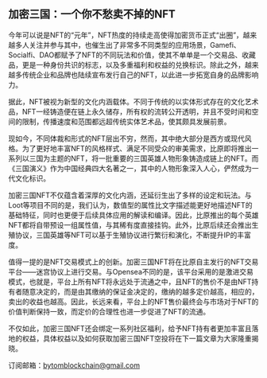 ## 加密三国：一个你不愁卖不掉的NFT

今年可以说是NFT的“元年”，NFT热度的持续走高使得加密货币正式“出圈”，越来越多人关注并参与其中，也催生出了非常多不同类型的应用场景，Gamefi、Socialfi、DAO都赋予了NFT的不同玩法和价值，使其不单单是一个交易品、收藏品，更是一种身份共识的标志，以及多重福利和权益的兑换标识。除此之外，越来越多传统企业和品牌也陆续宣布发行自己的NFT，以此进一步拓宽自身的品牌影响力。

据此，NFT被视为新型的文化内涵载体。不同于传统的以实体形式存在的文化艺术品，NFT一经铸造便在链上永久储存，所有权的流转公开透明，并且不受时间和空间的限制，传播速度和范围都远超传统实体艺术品，使其颇具发展前景。

现如今，不同体裁和形式的NFT层出不穷，然而，其中绝大部分是西方或现代风格。为了更好地丰富NFT的风格样式、满足不同受众的审美需求，比原即将推出一系列以三国为主题的NFT，将一批重要的三国英雄人物形象铸造成链上的NFT。而《三国演义》作为中国经典四大名著之一，其中的人物形象深入人心，俨然成为一代文化标识。

加密三国NFT不仅蕴含着深厚的文化内涵，还延衍生出了多样的设定和玩法。与Loot等项目不同的是，我们认为，数值型的属性比文字描述能更好地描述NFT的基础特征，同时也更便于后续具体应用的解读和编译。因此，比原推出的每个英雄NFT都将自带预设一组属性值，与其稀有度直接挂钩。此外，比原后续还会推出生殖协议，三国英雄等NFT可以基于生殖协议进行繁衍和演化，不断提升IP的丰富度。

值得一提的是NFT交易模式上的创新。加密三国NFT将在比原自主发行的NFT交易平台——迷宫协议上进行交易。与Opensea不同的是，该平台采用的是激进交易模式，也就是，平台上所有NFT将永远处于流通之中，且NFT的售价不是由NFT持有者随意决定的，而是由其缴纳的保证金决定的，缴纳的越多定价越高，相应的，卖出的收益也越高。因此，长远来看，平台上的NFT售价最终会与市场对于NFT的价值判断保持一致，而定价的合理性也进一步促进了NFT的流通。

不仅如此，加密三国NFT还会绑定一系列社区福利，给予NFT持有者更加丰富且落地的权益，具体权益以及如何获取加密三国NFT空投将在下一篇文章为大家隆重揭晓。

订阅邮箱：bytomblockchain@gmail.com